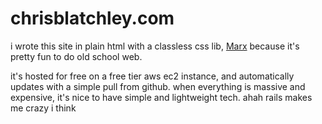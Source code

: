 # chrisblatchley.com
i wrote this site in plain html with a classless css lib, [Marx](https://github.com/mblode/marx) because it's pretty fun to do old school web.

it's hosted for free on a free tier aws ec2 instance, and automatically updates with a simple pull from github. when everything is massive and expensive, it's nice to have simple and lightweight tech. ahah rails makes me crazy i think